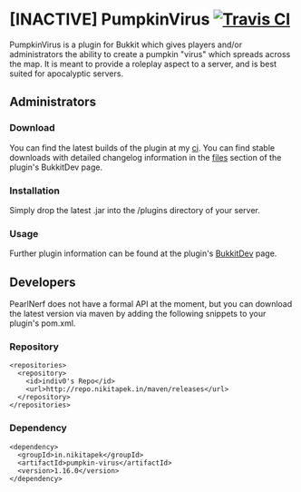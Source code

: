 # [INACTIVE] PumpkinVirus [![Travis CI](https://secure.travis-ci.org/Indiv0/pumpkin-virus.png)](http://travis-ci.org/#!/Indiv0/pumpkin-virus)

PumpkinVirus is a plugin for Bukkit which gives players and/or administrators the ability to create a pumpkin "virus" which spreads across the map.
It is meant to provide a roleplay aspect to a server, and is best suited for apocalyptic servers.

## Administrators

### Download

You can find the latest builds of the plugin at my [ci](http://ci.nikitapek.in/job/pumpkin-virus/).
You can find stable downloads with detailed changelog information in the [files](http://dev.bukkit.org/bukkit-plugins/pumpkin-virus/files/) section of the plugin's BukkitDev page.

### Installation

Simply drop the latest .jar into the /plugins directory of your server.

### Usage

Further plugin information can be found at the plugin's [BukkitDev](http://dev.bukkit.org/bukkit-plugins/pumpkin-virus/) page.

## Developers

PearlNerf does not have a formal API at the moment, but you can download the latest version via maven by adding the following snippets to your plugin's pom.xml.

### Repository

    <repositories>
      <repository>
        <id>indiv0's Repo</id>
        <url>http://repo.nikitapek.in/maven/releases</url>
      </repository>
    </repositories>

### Dependency

    <dependency>
      <groupId>in.nikitapek</groupId>
      <artifactId>pumpkin-virus</artifactId>
      <version>1.16.0</version>
    </dependency>
